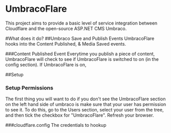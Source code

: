 # UmbracoFlare
This project aims to provide a basic level of service integration between Cloudflare and the open-source ASP.NET CMS Umbraco.

#What does it do? 
##Umbraco Save and Publish Events
UmbracoFlare hooks into the Content Published, & Media Saved events. 

###Content Published Event
Everytime you publish a piece of content, UmbracoFlare will check to see if UmbracoFlare is switched to on (in the config section). 
If UmbracoFlare is on,


##Setup

### Setup Permissions
The first thing you will want to do if you don't see the UmbracoFlare section on the left hand side of umbraco is make sure that your 
user has permission to see it. To do this, go to the Users section, select your user from the tree, and then tick the checkbox for 
"UmbracoFlare". Refresh your browser.

###cloudflare.config
The credentials to hookup 
